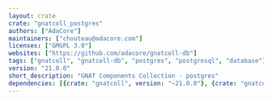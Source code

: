 ```yaml
---
layout: crate
crate: "gnatcoll_postgres"
authors: ["AdaCore"]
maintainers: ["chouteau@adacore.com"]
licenses: ["GMGPL 3.0"]
websites: ["https://github.com/adacore/gnatcoll-db"]
tags: ["gnatcoll", "gnatcoll-db", "postgres", "postgresql", "database"]
version: "21.0.0"
short_description: "GNAT Components Collection - postgres"
dependencies: [{crate: "gnatcoll", version: "~21.0.0"}, {crate: "gnatcoll_sql", version: "~21.0.0"}, {crate: "postgresql", version: "*"}]
---
```



